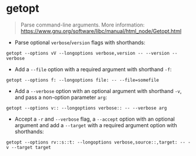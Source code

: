 # getopt

> Parse command-line arguments.
> More information: <https://www.gnu.org/software/libc/manual/html_node/Getopt.html>

- Parse optional `verbose`/`version` flags with shorthands:

`getopt --options vV --longoptions verbose,version -- --version --verbose`

- Add a `--file` option with a required argument with shorthand `-f`:

`getopt --options f: --longoptions file: -- --file=somefile`

- Add a `--verbose` option with an optional argument with shorthand `-v`, and pass a non-option parameter `arg`:

`getopt --options v:: --longoptions verbose:: -- --verbose arg`

- Accept a `-r` and `--verbose` flag, a `--accept` option with an optional argument and add a `--target` with a required argument option with shorthands:

`getopt --options rv::s::t: --longoptions verbose,source::,target: -- -v --target target`
